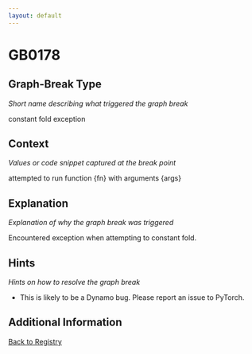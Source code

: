 ```yaml
---
layout: default
---
```

# GB0178

## Graph-Break Type
*Short name describing what triggered the graph break*

constant fold exception

## Context
*Values or code snippet captured at the break point*

attempted to run function {fn} with arguments {args}

## Explanation
*Explanation of why the graph break was triggered*

Encountered exception when attempting to constant fold.

## Hints
*Hints on how to resolve the graph break*

- This is likely to be a Dynamo bug. Please report an issue to PyTorch.


## Additional Information

<!-- ADDITIONAL INFORMATION START - Add custom information below this line -->

<!-- ADDITIONAL INFORMATION END -->

[Back to Registry](../index.html)
